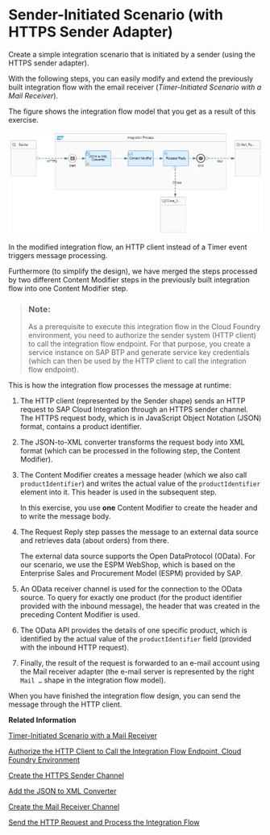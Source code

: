 <!-- loioccdb189ad99a4db0908150c799cbe9e3 -->

# Sender-Initiated Scenario \(with HTTPS Sender Adapter\)

Create a simple integration scenario that is initiated by a sender \(using the HTTPS sender adapter\).

With the following steps, you can easily modify and extend the previously built integration flow with the email receiver \(*Timer-Initiated Scenario with a Mail Receiver*\).

The figure shows the integration flow model that you get as a result of this exercise.

![](images/Integration_Flow_HTTPS_Sender_21409fc.png)



In the modified integration flow, an HTTP client instead of a Timer event triggers message processing.

Furthermore \(to simplify the design\), we have merged the steps processed by two different Content Modifier steps in the previously built integration flow into one Content Modifier step.

> ### Note:  
> As a prerequisite to execute this integration flow in the Cloud Foundry environment, you need to authorize the sender system \(HTTP client\) to call the integration flow endpoint. For that purpose, you create a service instance on SAP BTP and generate service key credentials \(which can then be used by the HTTP client to call the integration flow endpoint\).

This is how the integration flow processes the message at runtime:

1.  The HTTP client \(represented by the Sender shape\) sends an HTTP request to SAP Cloud Integration through an HTTPS sender channel. The HTTPS request body, which is in JavaScript Object Notation \(JSON\) format, contains a product identifier.

2.  The JSON-to-XML converter transforms the request body into XML format \(which can be processed in the following step, the Content Modifier\).

3.  The Content Modifier creates a message header \(which we also call `productIdentifier`\) and writes the actual value of the `productIdentifier` element into it. This header is used in the subsequent step.

    In this exercise, you use **one** Content Modifier to create the header and to write the message body.

4.  The Request Reply step passes the message to an external data source and retrieves data \(about orders\) from there.

    The external data source supports the Open DataProtocol \(OData\). For our scenario, we use the ESPM WebShop, which is based on the Enterprise Sales and Procurement Model \(ESPM\) provided by SAP.

5.  An OData receiver channel is used for the connection to the OData source. To query for exactly one product \(for the product identifier provided with the inbound message\), the header that was created in the preceding Content Modifier is used.

6.  The OData API provides the details of one specific product, which is identified by the actual value of the `productIdentifier` field \(provided with the inbound HTTP request\).

7.  Finally, the result of the request is forwarded to an e-mail account using the Mail receiver adapter \(the e-mail server is represented by the right `Mail …` shape in the integration flow model\).


When you have finished the integration flow design, you can send the message through the HTTP client.

**Related Information**  


[Timer-Initiated Scenario with a Mail Receiver](timer-initiated-scenario-with-a-mail-receiver-bfee17e.md "Create a simple integration scenario that is initiated by a timer, retrieves data from an external source, and sends the result to an e-mail account (as the receiver system).")

[Authorize the HTTP Client to Call the Integration Flow Endpoint, Cloud Foundry Environment](authorize-the-http-client-to-call-the-integration-flow-endpoint-cloud-foundry-environment-7ac1d3a.md "You perform these steps to authorize the sender (HTTP client) to call the SAP Cloud Integration integration flow endpoint.")

[Create the HTTPS Sender Channel](create-the-https-sender-channel-bd53c6e.md "Add an HTTPS sender channel to enable the integration flow to receive HTTP requests.")

[Add the JSON to XML Converter](add-the-json-to-xml-converter-2c49c10.md "Add a JSON-to-XML converter to convert the HTTP request, which is in JavaScript Object Notation (JSON) format, to XML for further processing.")

 <?sap-ot O2O class="- topic/link " href="1399da491e7946999ead9566ae751311.xml" text="" desc="" xtrc="link:5" xtrf="file:/home/builder/src/dita-all/cvv1690968981196/loio3268cb35959d4b368fb49de861bfe8a1_en-US/src/content/localization/en-us/ccdb189ad99a4db0908150c799cbe9e3.xml" ?> 

 <?sap-ot O2O class="- topic/link " href="b60b009577f54f7eb56b457c16b25b26.xml" text="" desc="" xtrc="link:6" xtrf="file:/home/builder/src/dita-all/cvv1690968981196/loio3268cb35959d4b368fb49de861bfe8a1_en-US/src/content/localization/en-us/ccdb189ad99a4db0908150c799cbe9e3.xml" ?> 

 <?sap-ot O2O class="- topic/link " href="b08ee602f6954b2eb3cfd111f9a4d367.xml" text="" desc="" xtrc="link:7" xtrf="file:/home/builder/src/dita-all/cvv1690968981196/loio3268cb35959d4b368fb49de861bfe8a1_en-US/src/content/localization/en-us/ccdb189ad99a4db0908150c799cbe9e3.xml" ?> 

[Create the Mail Receiver Channel](create-the-mail-receiver-channel-a6966fd.md "Add a Mail receiver channel to enable the integration flow to send messages to an e-mail account.")

[Send the HTTP Request and Process the Integration Flow](send-the-http-request-and-process-the-integration-flow-f08cca6.md "Set up an HTTP client using Postman and send the HTTP request.")

